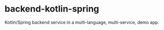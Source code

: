 # backend-kotlin-spring

Kotlin/Spring backend service in a multi-language, multi-service, demo app.
